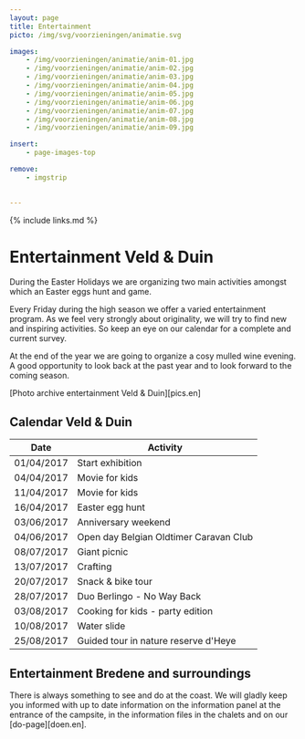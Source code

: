 ```yaml
---
layout: page
title: Entertainment
picto: /img/svg/voorzieningen/animatie.svg

images:
    - /img/voorzieningen/animatie/anim-01.jpg
    - /img/voorzieningen/animatie/anim-02.jpg
    - /img/voorzieningen/animatie/anim-03.jpg
    - /img/voorzieningen/animatie/anim-04.jpg
    - /img/voorzieningen/animatie/anim-05.jpg
    - /img/voorzieningen/animatie/anim-06.jpg
    - /img/voorzieningen/animatie/anim-07.jpg
    - /img/voorzieningen/animatie/anim-08.jpg
    - /img/voorzieningen/animatie/anim-09.jpg

insert:
    - page-images-top

remove:
    - imgstrip
    

---
```

{% include links.md %}

# Entertainment Veld & Duin

During the Easter Holidays we are organizing two main activities amongst which an Easter eggs hunt and game.

Every Friday during the high season we offer a varied entertainment program. As we feel very strongly about originality, we will try to find new and inspiring activities. So keep an eye on our calendar for a complete and current survey.

At the end of the year we are going to organize a cosy mulled wine evening. A good opportunity to look back at the past year and to look forward to the coming season.

[Photo archive entertainment Veld & Duin][pics.en]


## Calendar Veld & Duin

| Date | Activity|
|-------|------------|
|   01/04/2017    |    Start exhibition |
|   04/04/2017    |    Movie for kids     |
|   11/04/2017    |    Movie for kids     |
|   16/04/2017    |    Easter egg hunt     |
|   03/06/2017    |    Anniversary weekend      |
|   04/06/2017    |    Open day Belgian Oldtimer Caravan Club     |
|   08/07/2017    |    Giant picnic     |
|   13/07/2017    |    Crafting       |
|   20/07/2017    |    Snack & bike tour      |
|   28/07/2017    |    Duo Berlingo - No Way Back      |
|   03/08/2017    |    Cooking for kids - party edition      |
|   10/08/2017    |    Water slide     |
|   25/08/2017    |    Guided tour in nature reserve d'Heye    |



## Entertainment Bredene and surroundings

There is always something to see and do at the coast. We will gladly keep you informed with up to date information on the information panel at the entrance of the campsite, in the information files in the chalets and on our [do-page][doen.en]. 

